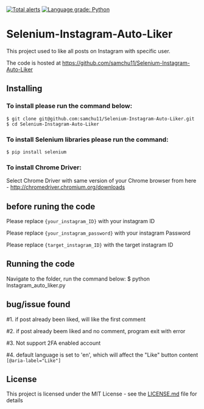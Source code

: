 [![Total alerts](https://img.shields.io/lgtm/alerts/g/samchu11/Selenium-Instagram-Auto-Liker.svg?logo=lgtm&logoWidth=18)](https://lgtm.com/projects/g/samchu11/Selenium-Instagram-Auto-Liker/alerts/) [![Language grade: Python](https://img.shields.io/lgtm/grade/python/g/samchu11/Selenium-Instagram-Auto-Liker.svg?logo=lgtm&logoWidth=18)](https://lgtm.com/projects/g/samchu11/Selenium-Instagram-Auto-Liker/context:python)

# Selenium-Instagram-Auto-Liker

This project used to like all posts on Instagram with specific user.

The code is hosted at https://github.com/samchu11/Selenium-Instagram-Auto-Liker

## Installing

### To install please run the command below:

    $ git clone git@github.com:samchu11/Selenium-Instagram-Auto-Liker.git
    $ cd Selenium-Instagram-Auto-Liker

### To install Selenium libraries please run the command:

    $ pip install selenium

### To install Chrome Driver:

Select Chrome Driver with same version of your Chrome browser from here - http://chromedriver.chromium.org/downloads

## before runing the code

Please replace `{your_instagram_ID}` with your instagram ID

Please replace `{your_instagram_password}` with your instagram Password

Please replace `{target_instagram_ID}` with the target instagram ID

## Running the code

Navigate to the folder, run the command below:
\$ python Instagram_auto_liker.py

## bug/issue found

#1. if post already been liked, will like the first comment

#2. if post already beem liked and no comment, program exit with error

#3. Not support 2FA enabled account

#4. default language is set to 'en', which will affect the "Like" button content `[@aria-label="Like"]`

## License

This project is licensed under the MIT License - see the [LICENSE.md](https://github.com/samchu11/Selenium-Instagram-Auto-Liker/blob/master/LICENSE) file for details
